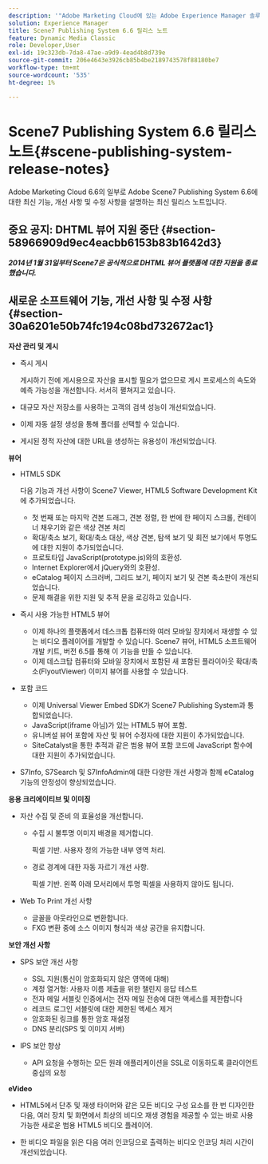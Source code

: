 ```yaml
---
description: '"Adobe Marketing Cloud에 있는 Adobe Experience Manager 솔루션의 일부인 Adobe Scene7 Publishing System 6.6의 최신 기능, 개선 사항 및 수정 사항을 설명하는 최신 릴리스 노트입니다."'
solution: Experience Manager
title: Scene7 Publishing System 6.6 릴리스 노트
feature: Dynamic Media Classic
role: Developer,User
exl-id: 19c323db-7da8-47ae-a9d9-4ead4b8d739e
source-git-commit: 206e4643e3926cb85b4be2189743578f88180be7
workflow-type: tm+mt
source-wordcount: '535'
ht-degree: 1%

---
```


# Scene7 Publishing System 6.6 릴리스 노트{#scene-publishing-system-release-notes}

Adobe Marketing Cloud 6.6의 일부로 Adobe Scene7 Publishing System 6.6에 대한 최신 기능, 개선 사항 및 수정 사항을 설명하는 최신 릴리스 노트입니다.

## 중요 공지: DHTML 뷰어 지원 중단 {#section-58966909d9ec4eacbb6153b83b1642d3}

***2014년 1월 31일부터 Scene7은 공식적으로 DHTML 뷰어 플랫폼에 대한 지원을 종료했습니다.***

## 새로운 소프트웨어 기능, 개선 사항 및 수정 사항 {#section-30a6201e50b74fc194c08bd732672ac1}

**자산 관리 및 게시**

* 즉시 게시

   게시하기 전에 게시용으로 자산을 표시할 필요가 없으므로 게시 프로세스의 속도와 예측 가능성을 개선합니다. 서서히 펼쳐지고 있습니다.

* 대규모 자산 저장소를 사용하는 고객의 검색 성능이 개선되었습니다.
* 이제 자동 설정 생성을 통해 폴더를 선택할 수 있습니다.
* 게시된 정적 자산에 대한 URL을 생성하는 유용성이 개선되었습니다.

**뷰어**

* HTML5 SDK

   다음 기능과 개선 사항이 Scene7 Viewer, HTML5 Software Development Kit에 추가되었습니다.

   * 첫 번째 또는 마지막 견본 드래그, 견본 정렬, 한 번에 한 페이지 스크롤, 컨테이너 채우기와 같은 색상 견본 처리
   * 확대/축소 보기, 확대/축소 대상, 색상 견본, 탐색 보기 및 회전 보기에서 투명도에 대한 지원이 추가되었습니다.
   * 프로토타입 JavaScript(prototype.js)와의 호환성.
   * Internet Explorer에서 jQuery와의 호환성.
   * eCatalog 페이지 스크러버, 그리드 보기, 페이지 보기 및 견본 축소판이 개선되었습니다.
   * 문제 해결을 위한 지원 및 추적 문을 로깅하고 있습니다.

* 즉시 사용 가능한 HTML5 뷰어

   * 이제 하나의 플랫폼에서 데스크톱 컴퓨터와 여러 모바일 장치에서 재생할 수 있는 비디오 플레이어를 개발할 수 있습니다. Scene7 뷰어, HTML5 소프트웨어 개발 키트, 버전 6.5를 통해 이 기능을 만들 수 있습니다.
   * 이제 데스크탑 컴퓨터와 모바일 장치에서 포함된 새 포함된 플라이아웃 확대/축소(FlyoutViewer) 이미지 뷰어를 사용할 수 있습니다.

* 포함 코드

   * 이제 Universal Viewer Embed SDK가 Scene7 Publishing System과 통합되었습니다.
   * JavaScript(iframe 아님)가 있는 HTML5 뷰어 포함.
   * 유니버설 뷰어 포함에 자산 및 뷰어 수정자에 대한 지원이 추가되었습니다.
   * SiteCatalyst을 통한 추적과 같은 범용 뷰어 포함 코드에 JavaScript 함수에 대한 지원이 추가되었습니다.

* S7Info, S7Search 및 S7InfoAdmin에 대한 다양한 개선 사항과 함께 eCatalog 기능의 안정성이 향상되었습니다.

**응용 크리에이티브 및 이미징**

* 자산 수집 및 준비 의 효율성을 개선합니다.

   * 수집 시 불투명 이미지 배경을 제거합니다.

      픽셀 기반. 사용자 정의 가능한 내부 영역 처리.
   * 경로 경계에 대한 자동 자르기 개선 사항.

      픽셀 기반. 왼쪽 아래 모서리에서 투명 픽셀을 사용하지 않아도 됩니다.

* Web To Print 개선 사항

   * 글꼴을 아웃라인으로 변환합니다.
   * FXG 변환 중에 소스 이미지 형식과 색상 공간을 유지합니다.

**보안 개선 사항**

* SPS 보안 개선 사항

   * SSL 지원(통신이 암호화되지 않은 영역에 대해)
   * 계정 열거형: 사용자 이름 제출을 위한 챌린지 응답 테스트
   * 전자 메일 서블릿 인증에서는 전자 메일 전송에 대한 액세스를 제한합니다
   * 레코드 로그인 서블릿에 대한 제한된 액세스 제거
   * 암호화된 링크를 통한 암호 재설정
   * DNS 분리(SPS 및 이미지 서버)

* IPS 보안 향상

   * API 요청을 수행하는 모든 원래 애플리케이션을 SSL로 이동하도록 클라이언트 중심의 요청

**eVideo**

* HTML5에서 단추 및 재생 타이머와 같은 모든 비디오 구성 요소를 한 번 디자인한 다음, 여러 장치 및 화면에서 최상의 비디오 재생 경험을 제공할 수 있는 바로 사용 가능한 새로운 범용 HTML5 비디오 플레이어.

<!--   See [About using HTML5 video](http://help.adobe.com/en_US/scene7/using/WS98ca2e6790647c064dcc4e2c1399dadca0f-8000.html). -->

* 한 비디오 파일을 읽은 다음 여러 인코딩으로 출력하는 비디오 인코딩 처리 시간이 개선되었습니다.
